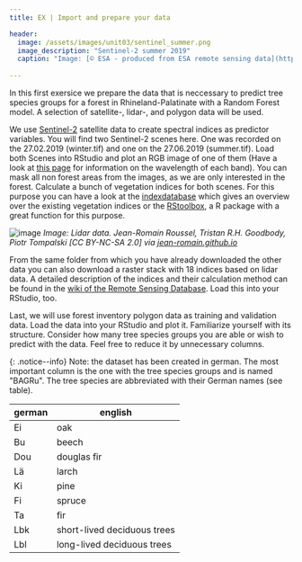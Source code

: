 ```yaml
---
title: EX | Import and prepare your data

header:
  image: /assets/images/unit03/sentinel_summer.png
  image_description: "Sentinel-2 summer 2019"
  caption: "Image: [© ESA - produced from ESA remote sensing data](https://scihub.copernicus.eu/dhus/#/home)"
 
--- 
```






In this first exersice we prepare the data that is neccessary to predict tree species groups for a forest in Rhineland-Palatinate with a Random Forest model. A selection of satellite-, lidar-, and polygon data will be used.



We use [Sentinel-2](https://sentinel.esa.int/web/sentinel/missions/sentinel-2) satellite data to create spectral indices as predictor variables. You will find two Sentinel-2 scenes here. One was recorded on the 27.02.2019 (winter.tif) and one on the 27.06.2019 (summer.tif). Load both Scenes into RStudio and plot an RGB image of one of them (Have a look at [this page]( https://sentinels.copernicus.eu/web/sentinel/user-guides/sentinel-2-msi/resolutions/spatial) for information on the wavelength of each band). 
You can mask all non forest areas from the images, as we are only interested in the forest. Calculate a bunch of vegetation indices for both scenes. For this purpose you can have a look at the [indexdatabase]( https://www.indexdatabase.de/) which gives an overview over the existing vegetation indices or the [RStoolbox]( https://cran.r-project.org/web/packages/RStoolbox/index.html), a R package with a great function for this purpose.
	

![image](../assets/images/unit03/lidar.png)
*Image: Lidar data. Jean-Romain Roussel, Tristan R.H. Goodbody, Piotr Tompalski [CC BY-NC-SA 2.0] via [jean-romain.github.io](https://jean-romain.github.io/lidRbook/)*


From the same folder from which you have already downloaded the other data you can also download a raster stack with 18 indices based on lidar data. A detailed description of the indices and their calculation method can be found in the [wiki of the Remote Sensing Database](https://github.com/environmentalinformatics-marburg/rsdb/wiki/Point-cloud-indices). Load this into your RStudio, too.

Last, we will use forest inventory polygon data as training and validation data. Load the data into your RStudio and plot it. Familiarize yourself with its structure. Consider how many tree species groups you are able or wish to predict with the data. Feel free to reduce it by unnecessary columns.

{: .notice--info}
Note: the dataset has been created in german. The most important column is the one with the tree species groups and is named "BAGRu". The tree species are abbreviated with their German names (see table). 

|german | english |
|-------|---------|
|Ei|oak|
|Bu|beech|
|Dou|douglas fir|
|Lä|larch|
|Ki|pine|
|Fi|spruce|
|Ta|fir|
|Lbk|short-lived deciduous trees|
|Lbl| long-lived deciduous trees|
